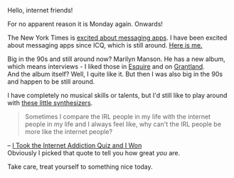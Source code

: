 Hello, internet friends!

For no apparent reason it is Monday again. Onwards!

The New York Times is [excited about messaging apps](http://www.nytimes.com/2015/01/26/technology/why-apps-for-messaging-are-trending.html).  I have been excited about messaging apps since ICQ, which is still around. [Here is me.](http://www.icq.com/people/2468972/)

Big in the 90s and still around now? Marilyn Manson. He has a new album, which means interviews - I liked those in [Esquire](http://www.esquire.com/blogs/culture/marilyn-manson-interview) and on [Grantland](http://grantland.com/hollywood-prospectus/marilyn-manson-the-pale-emperor/).  
And the album itself? Well, I quite like it. But then I was also big in the 90s and happen to be still around.

I have completely no musical skills or talents, but I'd still like to play around with [these little synthesizers](http://www.theverge.com/2015/1/22/7868157/teenage-engineering-pocket-operator-synthesizers).

> Sometimes I compare the IRL people in my life with the internet people in my life and I always feel like, why can't the IRL people be more like the internet people?

– [​I Took the Internet Addiction Quiz and I Won](http://www.vice.com/read/i-took-the-internet-addiction-quiz-and-i-won-371)  
Obviously I picked that quote to tell you how great *you* are.

Take care, treat yourself to something nice today.